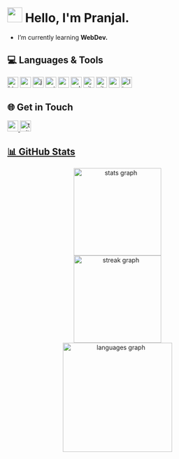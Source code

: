 # <img src="https://media.giphy.com/media/hvRJCLFzcasrR4ia7z/giphy.gif" width="34px"> Hello, I'm Pranjal.

- I’m currently learning **WebDev.**

## 💻 Languages & Tools

<div>
 <img src="https://img.shields.io/badge/HTML5-E34F26?logo=html5&logoColor=white&style=for-the-badge" height="25" alt="html5 logo"  />
<!--   <img width="12" /> -->
  <img src="https://img.shields.io/badge/CSS-1572B6?logo=css&logoColor=white&style=for-the-badge" height="25" alt="css logo"  />
<!--   <img width="12" /> -->
  <img src="https://img.shields.io/badge/JavaScript-F7DF1E?logo=javascript&logoColor=black&style=for-the-badge" height="25" alt="javascript logo"  />
  <img src="https://img.shields.io/badge/Python-3776AB?logo=python&logoColor=white&style=for-the-badge" height="25" alt="python logo"  />
  <img src="https://img.shields.io/badge/C-394aab?logo=c&logoColor=black&style=for-the-badge" height="25" alt="c logo"  />
  <img src="https://img.shields.io/badge/C++-00599C?logo=cplusplus&logoColor=white&style=for-the-badge" height="25" alt="cplusplus logo"  />
  <img src="https://img.shields.io/badge/Git-F05032?logo=git&logoColor=white&style=for-the-badge" height="25" alt="git logo"  />
  <img src="https://img.shields.io/badge/GitHub-181717?logo=github&logoColor=white&style=for-the-badge" height="25" alt="github logo"  />
  <img src="https://img.shields.io/badge/Visual Studio Code-007ACC?logo=visualstudiocode&logoColor=white&style=for-the-badge" height="25" alt="vscode logo"  />
  <img src="https://img.shields.io/badge/Linux-FCC624?logo=linux&logoColor=black&style=for-the-badge" height="25" alt="linux logo"  />
</div>

## 🌐 Get in Touch

<div>
  <a href="mailto:nishadpranjal450@.com" target="_blank">
    <img src="https://img.shields.io/static/v1?message=Gmail&logo=gmail&label=&color=D14836&logoColor=white&labelColor=&style=for-the-badge" height="25" alt="gmail logo"  />
  </a>
  <a href="https://twitter.com/Pranjal Nishad" target="_blank">
    <img src="https://img.shields.io/static/v1?message=Twitter&logo=twitter&label=&color=1DA1F2&logoColor=white&labelColor=&style=for-the-badge" height="25" alt="twitter logo"  />
  <!-- </a>
    <a href="https://www.linkedin.com/in/PranjalNishad/" target="_blank">
    <img src="https://img.shields.io/static/v1?message=LinkedIn&logo=linkedin&label=&color=0077B5&logoColor=white&labelColor=&style=for-the-badge" height="25" alt="linkedin logo"  />
  </a> -->
</div>

## 📊 GitHub Stats




<div align="center">
  <img src="https://github-readme-stats.vercel.app/api?username=PranjalNishad&hide_title=false&hide_rank=false&show_icons=true&include_all_commits=false&count_private=true&disable_animations=true&theme=tokyonight&locale=en&hide_border=true" height="200" alt="stats graph" /> <br>
  <img src="https://streak-stats.demolab.com?user=PranjalNishad&locale=en&mode=daily&theme=tokyonight&hide_border=true&border_radius=6" height="200" alt="streak graph" /> <br>
  <img src="https://github-readme-stats.vercel.app/api/top-langs?username=PranjalNishad&locale=en&hide_title=false&layout=compact&card_width=320&langs_count=5&theme=tokyonight&hide_border=true" height="250" alt="languages graph"  />
</div>


